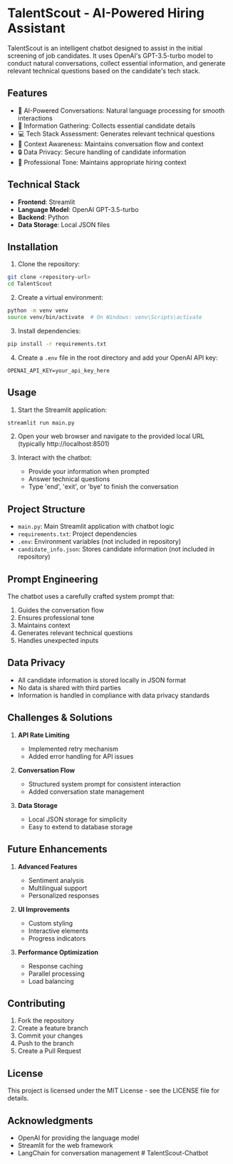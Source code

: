 # TalentScout - AI-Powered Hiring Assistant

TalentScout is an intelligent chatbot designed to assist in the initial screening of job candidates. It uses OpenAI's GPT-3.5-turbo model to conduct natural conversations, collect essential information, and generate relevant technical questions based on the candidate's tech stack.

## Features

- 🤖 AI-Powered Conversations: Natural language processing for smooth interactions
- 📝 Information Gathering: Collects essential candidate details
- 💻 Tech Stack Assessment: Generates relevant technical questions
- 🔄 Context Awareness: Maintains conversation flow and context
- 🔒 Data Privacy: Secure handling of candidate information
- 🎯 Professional Tone: Maintains appropriate hiring context

## Technical Stack

- **Frontend**: Streamlit
- **Language Model**: OpenAI GPT-3.5-turbo
- **Backend**: Python
- **Data Storage**: Local JSON files

## Installation

1. Clone the repository:
```bash
git clone <repository-url>
cd TalentScout
```

2. Create a virtual environment:
```bash
python -m venv venv
source venv/bin/activate  # On Windows: venv\Scripts\activate
```

3. Install dependencies:
```bash
pip install -r requirements.txt
```

4. Create a `.env` file in the root directory and add your OpenAI API key:
```
OPENAI_API_KEY=your_api_key_here
```

## Usage

1. Start the Streamlit application:
```bash
streamlit run main.py
```

2. Open your web browser and navigate to the provided local URL (typically http://localhost:8501)

3. Interact with the chatbot:
   - Provide your information when prompted
   - Answer technical questions
   - Type 'end', 'exit', or 'bye' to finish the conversation

## Project Structure

- `main.py`: Main Streamlit application with chatbot logic
- `requirements.txt`: Project dependencies
- `.env`: Environment variables (not included in repository)
- `candidate_info.json`: Stores candidate information (not included in repository)

## Prompt Engineering

The chatbot uses a carefully crafted system prompt that:
1. Guides the conversation flow
2. Ensures professional tone
3. Maintains context
4. Generates relevant technical questions
5. Handles unexpected inputs

## Data Privacy

- All candidate information is stored locally in JSON format
- No data is shared with third parties
- Information is handled in compliance with data privacy standards

## Challenges & Solutions

1. **API Rate Limiting**
   - Implemented retry mechanism
   - Added error handling for API issues

2. **Conversation Flow**
   - Structured system prompt for consistent interaction
   - Added conversation state management

3. **Data Storage**
   - Local JSON storage for simplicity
   - Easy to extend to database storage

## Future Enhancements

1. **Advanced Features**
   - Sentiment analysis
   - Multilingual support
   - Personalized responses

2. **UI Improvements**
   - Custom styling
   - Interactive elements
   - Progress indicators

3. **Performance Optimization**
   - Response caching
   - Parallel processing
   - Load balancing

## Contributing

1. Fork the repository
2. Create a feature branch
3. Commit your changes
4. Push to the branch
5. Create a Pull Request

## License

This project is licensed under the MIT License - see the LICENSE file for details.

## Acknowledgments

- OpenAI for providing the language model
- Streamlit for the web framework
- LangChain for conversation management #   T a l e n t S c o u t - C h a t b o t  
 